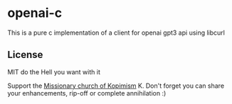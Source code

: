 # openai-c
This is a pure c implementation of a client for openai gpt3 api using libcurl

## License
MIT do the Hell you want with it

Support the [Missionary church of Kopimism](http://kopimistsamfundet.se/english) K.
Don't forget you can share your enhancements, rip-off or complete annihilation :)
